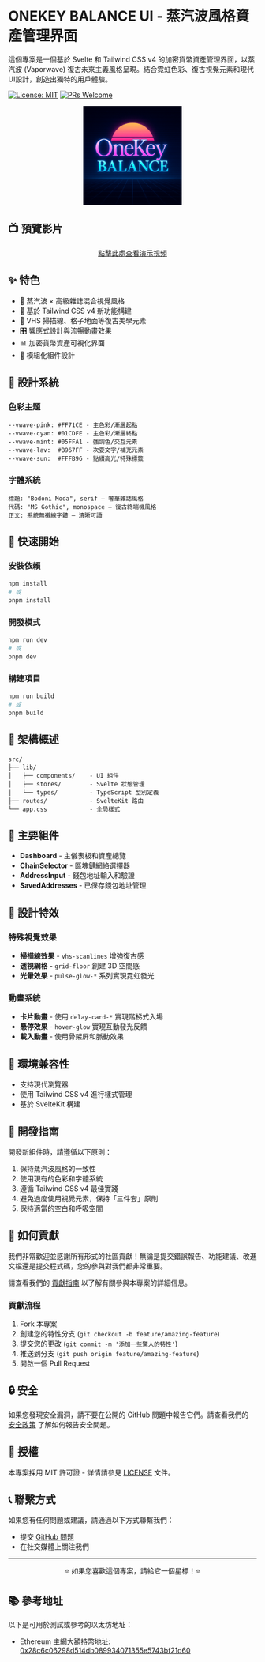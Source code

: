 # ONEKEY BALANCE UI - 蒸汽波風格資產管理界面

這個專案是一個基於 Svelte 和 Tailwind CSS v4 的加密貨幣資產管理界面，以蒸汽波 (Vaporwave) 復古未來主義風格呈現。結合霓虹色彩、復古視覺元素和現代UI設計，創造出獨特的用戶體驗。

[![License: MIT](https://img.shields.io/badge/License-MIT-blue.svg)](https://opensource.org/licenses/MIT)
[![PRs Welcome](https://img.shields.io/badge/PRs-welcome-brightgreen.svg)](CONTRIBUTING.md)

<p align="center">
  <img src="https://raw.githubusercontent.com/sd0xdev/onekey-balance-kit/main/docs/assets/logo.png" alt="OneKeyBalanceKit Logo" width="200">
</p>

## 📺 預覽影片

<p align="center">
  <a href="https://raw.githubusercontent.com/sd0xdev/onekey-balance-ui/main/docs/demo.mp4" target="_blank">點擊此處查看演示視頻</a>
</p>

## ✨ 特色

- 🔮 蒸汽波 × 高級雜誌混合視覺風格
- 🌈 基於 Tailwind CSS v4 新功能構建
- 💾 VHS 掃描線、格子地面等復古美學元素
- 🎛️ 響應式設計與流暢動畫效果
- 📊 加密貨幣資產可視化界面
- 🧩 模組化組件設計

## 🎨 設計系統

### 色彩主題

```
--vwave-pink: #FF71CE - 主色彩/漸層起點
--vwave-cyan: #01CDFE - 主色彩/漸層終點
--vwave-mint: #05FFA1 - 強調色/交互元素
--vwave-lav:  #B967FF - 次要文字/補充元素
--vwave-sun:  #FFFB96 - 點綴高光/特殊標籤
```

### 字體系統

```
標題: "Bodoni Moda", serif — 奢華雜誌風格
代碼: "MS Gothic", monospace — 復古終端機風格
正文: 系統無襯線字體 — 清晰可讀
```

## 🚀 快速開始

### 安裝依賴

```bash
npm install
# 或
pnpm install
```

### 開發模式

```bash
npm run dev
# 或
pnpm dev
```

### 構建項目

```bash
npm run build
# 或
pnpm build
```

## 🧠 架構概述

```
src/
├── lib/
│   ├── components/    - UI 組件
│   ├── stores/        - Svelte 狀態管理
│   └── types/         - TypeScript 型別定義
├── routes/            - SvelteKit 路由
└── app.css            - 全局樣式
```

## 🧩 主要組件

- **Dashboard** - 主儀表板和資產總覽
- **ChainSelector** - 區塊鏈網絡選擇器
- **AddressInput** - 錢包地址輸入和驗證
- **SavedAddresses** - 已保存錢包地址管理

## 📐 設計特效

### 特殊視覺效果

- **掃描線效果** - `vhs-scanlines` 增強復古感
- **透視網格** - `grid-floor` 創建 3D 空間感
- **光暈效果** - `pulse-glow-*` 系列實現霓虹發光

### 動畫系統

- **卡片動畫** - 使用 `delay-card-*` 實現階梯式入場
- **懸停效果** - `hover-glow` 實現互動發光反饋
- **載入動畫** - 使用骨架屏和脈動效果

## 🔧 環境兼容性

- 支持現代瀏覽器
- 使用 Tailwind CSS v4 進行樣式管理
- 基於 SvelteKit 構建

## 📜 開發指南

開發新組件時，請遵循以下原則：

1. 保持蒸汽波風格的一致性
2. 使用現有的色彩和字體系統
3. 遵循 Tailwind CSS v4 最佳實踐
4. 避免過度使用視覺元素，保持「三件套」原則
5. 保持適當的空白和呼吸空間

## 👥 如何貢獻

我們非常歡迎並感謝所有形式的社區貢獻！無論是提交錯誤報告、功能建議、改進文檔還是提交程式碼，您的參與對我們都非常重要。

請查看我們的 [貢獻指南](CONTRIBUTING.md) 以了解有關參與本專案的詳細信息。

### 貢獻流程

1. Fork 本專案
2. 創建您的特性分支 (`git checkout -b feature/amazing-feature`)
3. 提交您的更改 (`git commit -m '添加一些驚人的特性'`)
4. 推送到分支 (`git push origin feature/amazing-feature`)
5. 開啟一個 Pull Request

## 🔒 安全

如果您發現安全漏洞，請不要在公開的 GitHub 問題中報告它們。請查看我們的 [安全政策](SECURITY.md) 了解如何報告安全問題。

## 📄 授權

本專案採用 MIT 許可證 - 詳情請參見 [LICENSE](LICENSE) 文件。

## 📞 聯繫方式

如果您有任何問題或建議，請通過以下方式聯繫我們：

- 提交 [GitHub 問題](https://github.com/your-username/onekey-balance-ui/issues)
- 在社交媒體上關注我們

---

<p align="center">⭐ 如果您喜歡這個專案，請給它一個星標！⭐</p>

## 📚 參考地址

以下是可用於測試或參考的以太坊地址：

- Ethereum 主網大額持幣地址: [0x28c6c06298d514db089934071355e5743bf21d60](https://etherscan.io/address/0x28c6c06298d514db089934071355e5743bf21d60)
